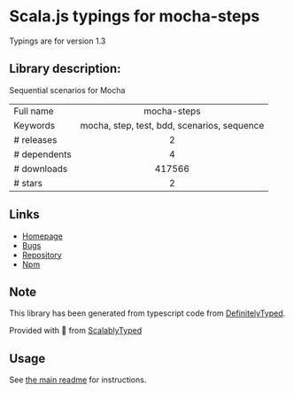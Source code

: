
# Scala.js typings for mocha-steps

Typings are for version 1.3

## Library description:
Sequential scenarios for Mocha

|                    |                 |
| ------------------ | :-------------: |
| Full name          | mocha-steps |
| Keywords           | mocha, step, test, bdd, scenarios, sequence |
| # releases         | 2 |
| # dependents       | 4 |
| # downloads        | 417566 |
| # stars            | 2 |

## Links
- [Homepage](https://github.com/rprieto/mocha-steps#readme)
- [Bugs](https://github.com/rprieto/mocha-steps/issues)
- [Repository](https://github.com/rprieto/mocha-steps)
- [Npm](https://www.npmjs.com/package/mocha-steps)
    


## Note
This library has been generated from typescript code from [DefinitelyTyped](https://definitelytyped.org).

Provided with :purple_heart: from [ScalablyTyped](https://github.com/oyvindberg/ScalablyTyped)

## Usage
See [the main readme](../../readme.md) for instructions.


